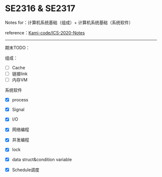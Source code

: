 # SE2316 & SE2317

Notes for：计算机系统基础（组成）+ 计算机系统基础（系统软件）

reference：[Kami-code/ICS-2020-Notes](https://github.com/Kami-code/ICS-2020-Notes)





---

期末TODO：

组成：

- [ ] Cache
- [ ] 链接link
- [ ] 内存VM

系统软件

- [x] process
- [x] Signal
- [x] I/O
- [x] 网络编程
- [x] 并发编程
- [x] lock
- [x] data struct&condition variable
- [x] Schedule调度

